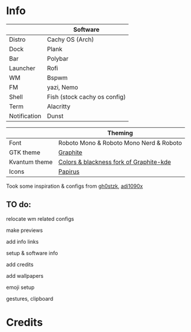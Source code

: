 # Info
| | Software |
| ------------- | ------------- |
| Distro  | Cachy OS (Arch)  |
| Dock  | Plank  |
| Bar  | Polybar  |
| Launcher  | Rofi  |
| WM  | Bspwm  |
| FM  | yazi, Nemo  |
| Shell  | Fish (stock cachy os config)  |
| Term  | Alacritty  |
| Notification  | Dunst  |

| | Theming |
| ------------- | ------------- |
| Font  |  Roboto Mono & Roboto Mono Nerd & Roboto  |
| GTK theme  | [Graphite](https://github.com/vinceliuice/Graphite-gtk-theme)  |
|  Kvantum theme  | [Colors & blackness fork of Graphite-kde](https://github.com/KF-Art/Graphite-kvantum-colors)  |
| Icons  | [Papirus](https://github.com/PapirusDevelopmentTeam/papirus-icon-theme)  |


Took some inspiration & configs from [gh0stzk](https://github.com/gh0stzk/dotfiles),  [adi1090x](https://github.com/adi1090x/)
## TO do:
relocate wm related configs

make previews 

add info links

setup & software info

add credits

add wallpapers

emoji setup

gestures, clipboard 
# Credits

